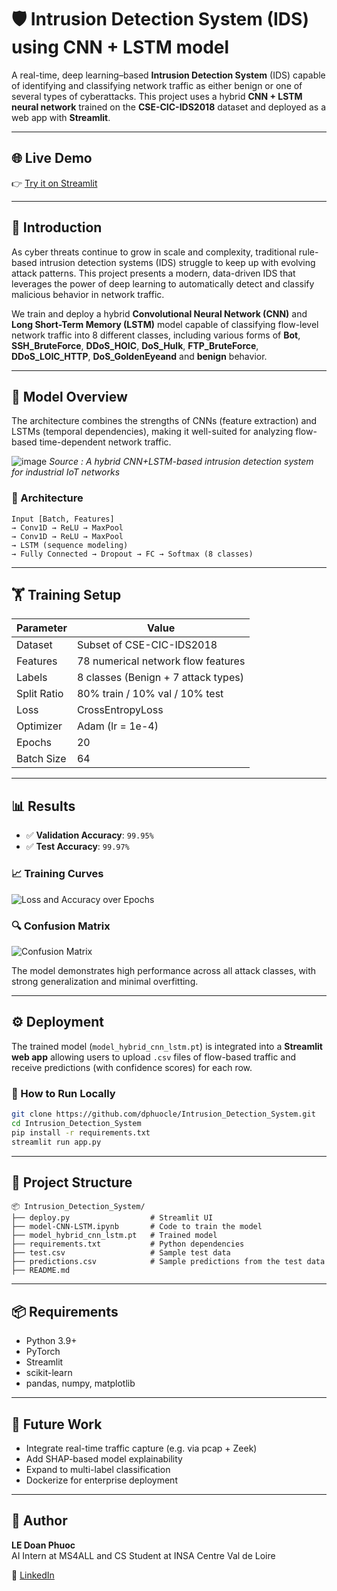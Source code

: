 
# 🛡️ Intrusion Detection System (IDS) using CNN + LSTM model

A real-time, deep learning–based **Intrusion Detection System** (IDS) capable of identifying and classifying network traffic as either benign or one of several types of cyberattacks. This project uses a hybrid **CNN + LSTM neural network** trained on the **CSE-CIC-IDS2018** dataset and deployed as a web app with **Streamlit**.

---

## 🌐 Live Demo

👉 [Try it on Streamlit](https://intrusiondetectionsystem-2301.streamlit.app)

---

## 📌 Introduction

As cyber threats continue to grow in scale and complexity, traditional rule-based intrusion detection systems (IDS) struggle to keep up with evolving attack patterns. This project presents a modern, data-driven IDS that leverages the power of deep learning to automatically detect and classify malicious behavior in network traffic.

We train and deploy a hybrid **Convolutional Neural Network (CNN)** and **Long Short-Term Memory (LSTM)** model capable of classifying flow-level network traffic into 8 different classes, including various forms of **Bot**, **SSH_BruteForce**, **DDoS_HOIC**, **DoS_Hulk**, **FTP_BruteForce**, **DDoS_LOIC_HTTP**, **DoS_GoldenEyeand** and **benign** behavior.

---

## 🧠 Model Overview

The architecture combines the strengths of CNNs (feature extraction) and LSTMs (temporal dependencies), making it well-suited for analyzing flow-based time-dependent network traffic.

![image](https://github.com/user-attachments/assets/fa086933-72d1-4e91-887f-5f44f947b35e)
*Source : A hybrid CNN+LSTM-based intrusion detection system for industrial IoT networks* 

### 📐 Architecture
```
Input [Batch, Features]
→ Conv1D → ReLU → MaxPool
→ Conv1D → ReLU → MaxPool
→ LSTM (sequence modeling)
→ Fully Connected → Dropout → FC → Softmax (8 classes)
```

---

## 🏋️ Training Setup

| Parameter        | Value                                 |
|------------------|---------------------------------------|
| Dataset          | Subset of CSE-CIC-IDS2018             |
| Features         | 78 numerical network flow features    |
| Labels           | 8 classes (Benign + 7 attack types)   |
| Split Ratio      | 80% train / 10% val / 10% test        |
| Loss             | CrossEntropyLoss                      |
| Optimizer        | Adam (lr = 1e-4)                      |
| Epochs           | 20                                    |
| Batch Size       | 64                                    |

---

## 📊 Results

- ✅ **Validation Accuracy**: `99.95%` 
- ✅ **Test Accuracy**: `99.97%`

### 📈 Training Curves

![Loss and Accuracy over Epochs](https://github.com/user-attachments/assets/77678104-4d7e-46b7-b964-b523ed97970c)

### 🔍 Confusion Matrix

![Confusion Matrix](https://github.com/user-attachments/assets/f164c0bf-4e6a-48df-ab0d-825efe0392d3)


The model demonstrates high performance across all attack classes, with strong generalization and minimal overfitting.

---

## ⚙️ Deployment

The trained model (`model_hybrid_cnn_lstm.pt`) is integrated into a **Streamlit web app** allowing users to upload `.csv` files of flow-based traffic and receive predictions (with confidence scores) for each row.

### 🔧 How to Run Locally

```bash
git clone https://github.com/dphuocle/Intrusion_Detection_System.git
cd Intrusion_Detection_System
pip install -r requirements.txt
streamlit run app.py
```

---

## 📁 Project Structure

```
📦 Intrusion_Detection_System/
├── deploy.py                  # Streamlit UI
├── model-CNN-LSTM.ipynb       # Code to train the model
├── model_hybrid_cnn_lstm.pt   # Trained model
├── requirements.txt           # Python dependencies
├── test.csv                   # Sample test data
├── predictions.csv            # Sample predictions from the test data
├── README.md
```

---

## 📦 Requirements

- Python 3.9+
- PyTorch
- Streamlit
- scikit-learn
- pandas, numpy, matplotlib

---

## 📌 Future Work

- Integrate real-time traffic capture (e.g. via pcap + Zeek)
- Add SHAP-based model explainability
- Expand to multi-label classification
- Dockerize for enterprise deployment

---

## 👤 Author

**LE Doan Phuoc**  
AI Intern at MS4ALL and CS Student at INSA Centre Val de Loire

🔗 [LinkedIn](https://www.linkedin.com/in/dphuocle/)
